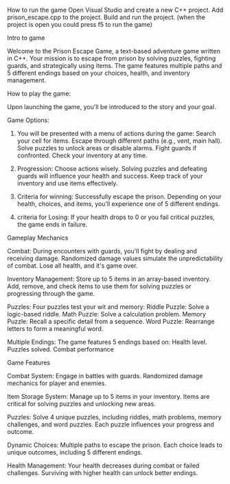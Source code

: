 How to run the game 
Open Visual Studio and create a new C++ project.
Add prison_escape.cpp to the project.
Build and run the project. (when the project is open you could press f5 to run the game)

Intro to game 

Welcome to the Prison Escape Game, a text-based adventure game written in C++. Your mission is to escape from prison by solving puzzles, fighting guards, and strategically using items. The game features multiple paths and 5 different endings based on your choices, health, and inventory management.

How to play the game:

Upon launching the game, you'll be introduced to the story and your goal.


Game Options:

1. You will be presented with a menu of actions during the game:
Search your cell for items.
Escape through different paths (e.g., vent, main hall).
Solve puzzles to unlock areas or disable alarms.
Fight guards if confronted.
Check your inventory at any time.

2. Progression:
Choose actions wisely.
Solving puzzles and defeating guards will influence your health and success.
Keep track of your inventory and use items effectively.

3. Criteria for winning:
Successfully escape the prison.
Depending on your health, choices, and items, you’ll experience one of 5 different endings.

4. criteria for Losing:
If your health drops to 0 or you fail critical puzzles, the game ends in failure.

Gameplay Mechanics

Combat:
During encounters with guards, you'll fight by dealing and receiving damage.
Randomized damage values simulate the unpredictability of combat.
Lose all health, and it's game over.

Inventory Management:
Store up to 5 items in an array-based inventory.
Add, remove, and check items to use them for solving puzzles or progressing through the game.

Puzzles:
Four puzzles test your wit and memory:
Riddle Puzzle: Solve a logic-based riddle.
Math Puzzle: Solve a calculation problem.
Memory Puzzle: Recall a specific detail from a sequence.
Word Puzzle: Rearrange letters to form a meaningful word.

Multiple Endings:
The game features 5 endings based on:
Health level.
Puzzles solved.
Combat performance


Game Features

Combat System:
Engage in battles with guards.
Randomized damage mechanics for player and enemies.

Item Storage System:
Manage up to 5 items in your inventory.
Items are critical for solving puzzles and unlocking new areas.


Puzzles:
Solve 4 unique puzzles, including riddles, math problems, memory challenges, and word puzzles.
Each puzzle influences your progress and outcome.

Dynamic Choices:
Multiple paths to escape the prison.
Each choice leads to unique outcomes, including 5 different endings.

Health Management:
Your health decreases during combat or failed challenges.
Surviving with higher health can unlock better endings.
